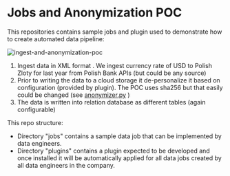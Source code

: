 # Jobs and Anonymization POC

This repositories contains sample jobs and plugin used to demonstrate how to create automated data pipeline:

![ingest-and-anonymization-poc](https://user-images.githubusercontent.com/2536458/175011607-b8cfb78a-baa6-4412-acbd-4670585b9902.png)

1. Ingest data in XML format . We ingest currency rate of USD to Polish Zloty for last year from Polish Bank APIs (but could be any source)
2. Prior to writing the data to a cloud storage it de-personalize it based on configuration (provided by plugin). The POC uses sha256 but that easily could be changed (see [anonymizer.py](https://github.com/vmware/versatile-data-kit/blob/main/examples/ingest-and-anonymize-plugin/plugins/vdk-poc-anonymize/src/vdk/plugin/anonymize/anonymizer.py) )
3. The data is written into relation database as different tables (again configurable)

This repo structure:
- Directory "jobs" contains a sample data job that can be implemented by data engineers.
- Directory "plugins" contains a plugin expected to be developed and once installed it will be automatically applied for all data jobs created by all data engineers in the company.
